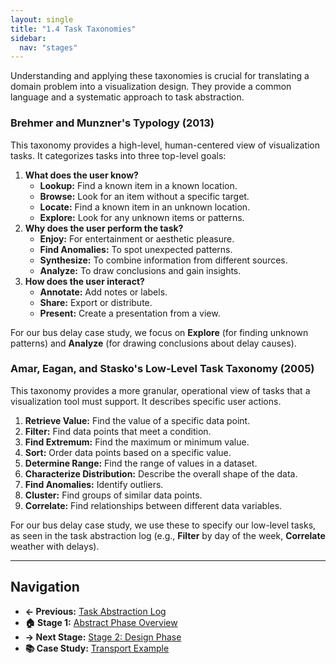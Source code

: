 ```yaml
---
layout: single
title: "1.4 Task Taxonomies"
sidebar:
  nav: "stages"
---
```


Understanding and applying these taxonomies is crucial for translating a domain problem into a visualization design. They provide a common language and a systematic approach to task abstraction.

### Brehmer and Munzner's Typology (2013)
This taxonomy provides a high-level, human-centered view of visualization tasks. It categorizes tasks into three top-level goals:

1.  **What does the user know?**
    * **Lookup:** Find a known item in a known location.
    * **Browse:** Look for an item without a specific target.
    * **Locate:** Find a known item in an unknown location.
    * **Explore:** Look for any unknown items or patterns.
2.  **Why does the user perform the task?**
    * **Enjoy:** For entertainment or aesthetic pleasure.
    * **Find Anomalies:** To spot unexpected patterns.
    * **Synthesize:** To combine information from different sources.
    * **Analyze:** To draw conclusions and gain insights.
3.  **How does the user interact?**
    * **Annotate:** Add notes or labels.
    * **Share:** Export or distribute.
    * **Present:** Create a presentation from a view.

For our bus delay case study, we focus on **Explore** (for finding unknown patterns) and **Analyze** (for drawing conclusions about delay causes).

### Amar, Eagan, and Stasko's Low-Level Task Taxonomy (2005)
This taxonomy provides a more granular, operational view of tasks that a visualization tool must support. It describes specific user actions.

1.  **Retrieve Value:** Find the value of a specific data point.
2.  **Filter:** Find data points that meet a condition.
3.  **Find Extremum:** Find the maximum or minimum value.
4.  **Sort:** Order data points based on a specific value.
5.  **Determine Range:** Find the range of values in a dataset.
6.  **Characterize Distribution:** Describe the overall shape of the data.
7.  **Find Anomalies:** Identify outliers.
8.  **Cluster:** Find groups of similar data points.
9.  **Correlate:** Find relationships between different data variables.

For our bus delay case study, we use these to specify our low-level tasks, as seen in the task abstraction log (e.g., **Filter** by day of the week, **Correlate** weather with delays).

---

## Navigation
- **← Previous:** [Task Abstraction Log](1.3-Task-Abstraction-Log)
- **🏠 Stage 1:** [Abstract Phase Overview](README)
- **→ Next Stage:** [Stage 2: Design Phase](../Stage-2-Design-Phase/README)
- **📚 Case Study:** [Transport Example](../Training-Materials/Case-Studies/README)
